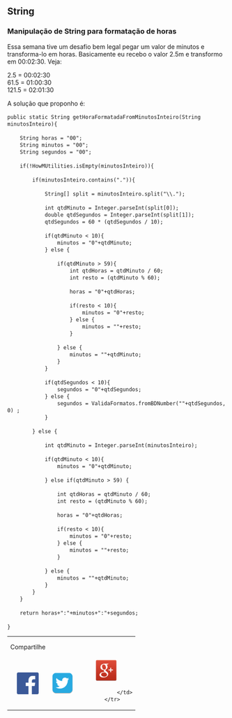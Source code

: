 ## String

### Manipulação de String para formatação de horas

Essa semana tive um desafio bem legal pegar um valor de minutos e transforma-lo em horas. Basicamente eu recebo o valor 2.5m e transformo em 00:02:30. Veja:

2.5   = 00:02:30 <br/>
61.5  = 01:00:30 <br/>
121.5 = 02:01:30 <br/>

A solução que proponho é:

```
public static String getHoraFormatadaFromMinutosInteiro(String minutosInteiro){
    	
	String horas = "00";
	String minutos = "00";
	String segundos = "00";
	
	if(!HowMUtilities.isEmpty(minutosInteiro)){
	
		if(minutosInteiro.contains(".")){
			
			String[] split = minutosInteiro.split("\\.");
			
			int qtdMinuto = Integer.parseInt(split[0]);
			double qtdSegundos = Integer.parseInt(split[1]);
			qtdSegundos = 60 * (qtdSegundos / 10);
			
			if(qtdMinuto < 10){
				minutos = "0"+qtdMinuto;
			} else {
				
				if(qtdMinuto > 59){
					int qtdHoras = qtdMinuto / 60;
					int resto = (qtdMinuto % 60);
					
					horas = "0"+qtdHoras;
					
					if(resto < 10){
						minutos = "0"+resto;
					} else {
						minutos = ""+resto;
					}
					
				} else {
					minutos = ""+qtdMinuto;
				}
			}
			
			if(qtdSegundos < 10){
				segundos = "0"+qtdSegundos;
			} else {
				segundos = ValidaFormatos.fromBDNumber(""+qtdSegundos, 0) ;
			}
			
		} else {
			
			int qtdMinuto = Integer.parseInt(minutosInteiro);
			
			if(qtdMinuto < 10){
				minutos = "0"+qtdMinuto;
			
			} else if(qtdMinuto > 59) {
				
				int qtdHoras = qtdMinuto / 60;
				int resto = (qtdMinuto % 60);
				
				horas = "0"+qtdHoras;
				
				if(resto < 10){
					minutos = "0"+resto;
				} else {
					minutos = ""+resto;
				}
				
			} else {
				minutos = ""+qtdMinuto;
			}
		}
	}
	
	return horas+":"+minutos+":"+segundos; 
	
}
```

<!-- COMPARTILHAMENTO DE POST -->
<table width="100%" align="center">
        <tr>
                <td><p>Compartilhe</p></td>
        </tr>
        <tr>
                <td align="center" title="Facebook">
                        <a onclick="window.open(this.href, 'facebook-share','width=580,height=296');return false;" href="https://www.facebook.com/sharer/sharer.php?u=http://gpanassol.github.io/notes/nosql/" class="icon-facebook">
                                <img src="/assets/network/fc.png" width="50" height="50"/>
                        </a>
                </td>
                <td align="center" title="Twitter">
                        <a onclick="window.open(this.href, 'twitter-share', 'width=550,height=235');return false;" href="http://twitter.com/share?text=NoSQL&amp;url=http://gpanassol.github.io/notes/nosql/" class="icon-twitter">
                                <img src="/assets/network/twitter.png" width="50" height="50"/>
                        </a>
                </td>
                <td align="center" title="LinkedIn">
                        <a onclick="window.open(this.href, 'google-plus-share', 'width=490,height=530');return false;" href="https://plus.google.com/share?url=http://gpanassol.github.io/notes/nosql/" class="icon-google-plus">
                                <img src="/assets/network/google-plus.png" width="50" height="50"/>
                        </a>

                </td>
        </tr>
</table>